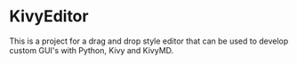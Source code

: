 # KivyEditor
 This is a project for a drag and drop style editor that can be used to develop custom GUI's with Python, Kivy and KivyMD.
